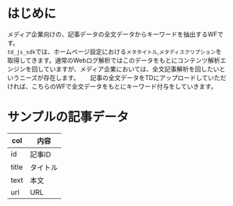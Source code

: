 # はじめに
メディア企業向けの、記事データの全文データからキーワードを抽出するWFです。  
`td_js_sdk`では、ホームページ設定における`メタタイトル`,`メタディスクリプション`を取得してきます。通常のWebログ解析ではこのデータをもとにコンテンツ解析エンジンを回していますが、メディア企業においては、全文記事解析を回したいというニーズが存在します。　　
記事の全文データをTDにアップロードしていただければ、こちらのWFで全文データをもとにキーワード付与をしていきます。
  
# サンプルの記事データ

|col|内容| 
 ---|---
|id|記事ID|
|title|タイトル|
|text|本文|
|url|URL|